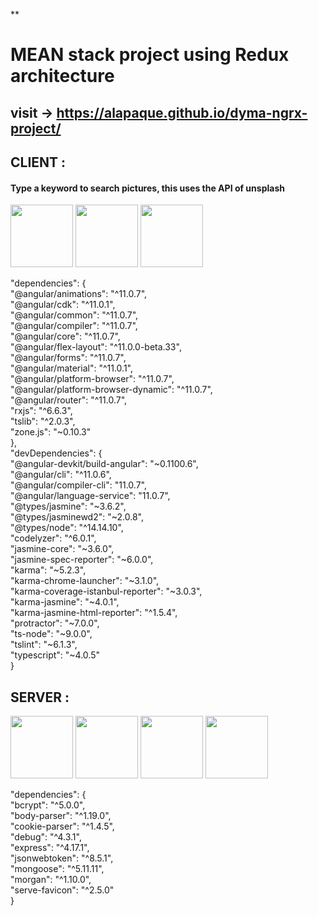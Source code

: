 **

# MEAN stack project using Redux architecture

## visit -> https://alapaque.github.io/dyma-ngrx-project/

## CLIENT :

#### Type a keyword to search pictures, this uses the API of unsplash


<img src="https://upload.wikimedia.org/wikipedia/commons/thumb/c/cf/Angular_full_color_logo.svg/1200px-Angular_full_color_logo.svg.png" height="100"> <img src="https://grafikart.fr/uploads/icons/redux.svg" height="100"> <img src="https://ngrx.io/assets/images/badge.svg" height="100">



"dependencies": {  
"@angular/animations": "^11.0.7",  
"@angular/cdk": "^11.0.1",  
"@angular/common": "^11.0.7",  
"@angular/compiler": "^11.0.7",  
"@angular/core": "^11.0.7",  
"@angular/flex-layout": "^11.0.0-beta.33",  
"@angular/forms": "^11.0.7",  
"@angular/material": "^11.0.1",  
"@angular/platform-browser": "^11.0.7",  
"@angular/platform-browser-dynamic": "^11.0.7",  
"@angular/router": "^11.0.7",  
"rxjs": "^6.6.3",  
"tslib": "^2.0.3",  
"zone.js": "~0.10.3"  
},  
"devDependencies": {  
"@angular-devkit/build-angular": "~0.1100.6",  
"@angular/cli": "^11.0.6",  
"@angular/compiler-cli": "11.0.7",  
"@angular/language-service": "11.0.7",  
"@types/jasmine": "~3.6.2",  
"@types/jasminewd2": "~2.0.8",  
"@types/node": "^14.14.10",  
"codelyzer": "^6.0.1",  
"jasmine-core": "~3.6.0",  
"jasmine-spec-reporter": "~6.0.0",  
"karma": "~5.2.3",  
"karma-chrome-launcher": "~3.1.0",  
"karma-coverage-istanbul-reporter": "~3.0.3",  
"karma-jasmine": "~4.0.1",  
"karma-jasmine-html-reporter": "^1.5.4",  
"protractor": "~7.0.0",  
"ts-node": "~9.0.0",  
"tslint": "~6.1.3",  
"typescript": "~4.0.5"  
}

## SERVER :

<img src="https://upload.wikimedia.org/wikipedia/commons/thumb/d/d9/Node.js_logo.svg/1200px-Node.js_logo.svg.png" height="100"> <img src="https://expressjs.com/images/express-facebook-share.png" height="100"> <img src="https://www.lemagit.fr/visuals/LeMagIT/hero_article/MongoDB.jpg" height="100"> <img src="https://jwt.io/img/pic_logo.svg" height="100">


"dependencies": {  
"bcrypt": "^5.0.0",  
"body-parser": "^1.19.0",  
"cookie-parser": "^1.4.5",  
"debug": "^4.3.1",  
"express": "^4.17.1",  
"jsonwebtoken": "^8.5.1",  
"mongoose": "^5.11.11",  
"morgan": "^1.10.0",  
"serve-favicon": "^2.5.0"  
}


